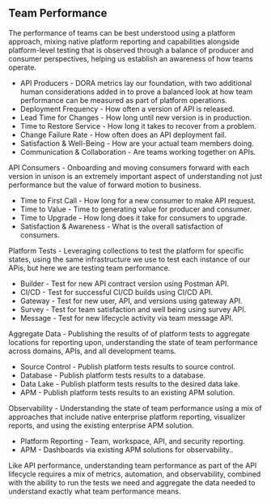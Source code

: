 ## Team Performance
The performance of teams can be best understood using a platform approach, mixing native platform reporting and capabilities alongside platform-level testing that is observed through a balance of producer and consumer perspectives, helping us establish an awareness of how teams operate.

- API Producers - DORA metrics lay our foundation, with two additional human considerations added in to prove a balanced look at how team performance can be measured as part of platform operations.
- Deployment Frequency - How often a version of API is released.
- Lead Time for Changes - How long until new version is in production.
- Time to Restore Service - How long it takes to recover from a problem.
- Change Failure Rate - How often does an API deployment fail.
- Satisfaction & Well-Being - How are your actual team members doing.
- Communication & Collaboration - Are teams working together on APIs.

API Consumers - Onboarding and moving consumers forward with each version in unison is an extremely important aspect of understanding not just performance but the value of forward motion to business.

- Time to First Call - How long for a new consumer to make API request.
- Time to Value - Time to generating value for producer and consumer.
- Time to Upgrade - How long does it take for consumers to upgrade.
- Satisfaction & Awareness - What is the overall satisfaction of consumers.

Platform Tests - Leveraging collections to test the platform for specific states, using the same infrastructure we use to test each instance of our APis, but here we are testing team performance.

- Builder - Test for new API contract version using Postman API.
- CI/CD - Test for successful CI/CD builds using CI/CD API.
- Gateway - Test for new user, API, and versions using gateway API.
- Survey - Test for team satisfaction and well being using survey API.
- Message - Test for new lifecycle activity via team message API.

Aggregate Data - Publishing the results of of platform tests to aggregate locations for reporting upon, understanding the state of team performance across domains, APIs, and all development teams.

- Source Control - Publish platform tests results to source control.
- Database - Publish platform tests results to a database.
- Data Lake - Publish platform tests results to the desired data lake.
- APM - Publish platform tests results to an existing APM solution.

Observability - Understanding the state of team performance using a mix of approaches that include native enterprise platform reporting, visualizer reports, and using the existing enterprise APM solution.

- Platform Reporting - Team, workspace, API, and security reporting.
- APM - Dashboards via existing APM solutions for observability..

Like API performance, understanding team performance as part of the API lifecycle requires  a mix of metrics, automation, and observability, combined with the ability to run the tests we  need and aggregate the data needed to understand exactly what team performance means. 

